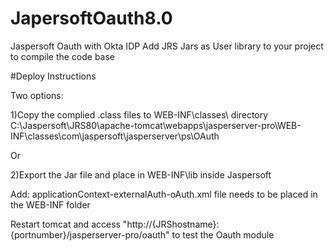# JapersoftOauth8.0
Jaspersoft Oauth with Okta IDP
Add JRS Jars as User library to your project to compile the code base

#Deploy Instructions

Two options: 

1)Copy the complied .class files to WEB-INF\classes\ directory
C:\Jaspersoft\JRS80\apache-tomcat\webapps\jasperserver-pro\WEB-INF\classes\com\jaspersoft\jasperserver\ps\OAuth

Or 

2)Export the Jar file and place in 
WEB-INF\lib inside Jaspersoft

Add: applicationContext-externalAuth-oAuth.xml file needs to be placed in the WEB-INF folder

Restart tomcat and access "http://{JRShostname}:{portnumber}/jasperserver-pro/oauth" to test the Oauth module



